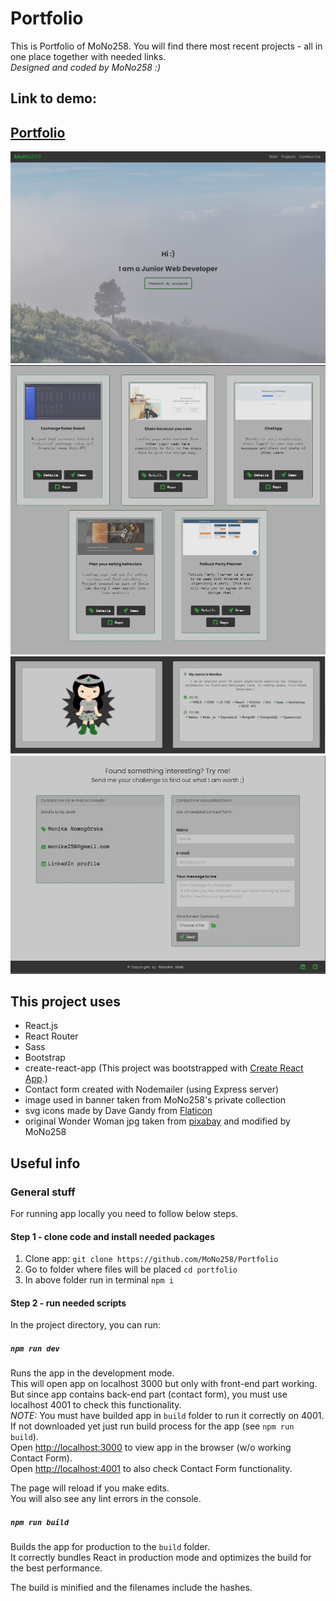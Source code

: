 # Portfolio

This is Portfolio of MoNo258. You will find there most recent projects - all in one place together with needed links.
<br />
*Designed and coded by MoNo258 :)* <br />

## Link to demo:
## [Portfolio](https://mono258-portfolio.herokuapp.com/)

![screenshot](https://github.com/MoNo258/Portfolio/raw/master/src/assets/Portfolio1.JPG "Portfolio screenshot 1")
![screenshot](https://github.com/MoNo258/Portfolio/raw/master/src/assets/Portfolio2.JPG "Portfolio screenshot 2")
![screenshot](https://github.com/MoNo258/Portfolio/raw/master/src/assets/Portfolio2A.JPG "Portfolio screenshot 2A")
![screenshot](https://github.com/MoNo258/Portfolio/raw/master/src/assets/Portfolio3.JPG "Portfolio screenshot 3")

## This project uses
* React.js
* React Router
* Sass
* Bootstrap
* create-react-app (This project was bootstrapped with [Create React App](https://github.com/facebook/create-react-app).)
* Contact form created with Nodemailer (using Express server)
* image used in banner taken from MoNo258's private collection 
* svg icons made by Dave Gandy from [Flaticon](https://www.flaticon.com/)
* original Wonder Woman jpg taken from [pixabay](https://cdn.pixabay.com/photo/2017/07/06/18/48/wonder-woman-2478971_960_720.jpg) and modified by MoNo258


## Useful info

### General stuff
For running app locally you need to follow below steps.

#### Step 1 - clone code and install needed packages
1. Clone app: `git clone https://github.com/MoNo258/Portfolio`
2. Go to folder where files will be placed `cd portfolio`
3. In above folder run in terminal `npm i`

#### Step 2 - run needed scripts

In the project directory, you can run:

##### `npm run dev`

Runs the app in the development mode.<br />
This will open app on localhost 3000 but only with front-end part working. But since app contains back-end part (contact form), you must use localhost 4001 to check this functionality.<br />
*NOTE:* You must have builded app in `build` folder to run it correctly on 4001. If not downloaded yet just run build process for the app (see `npm run build`).<br />
Open [http://localhost:3000](http://localhost:3000) to view app in the browser (w/o working Contact Form).<br />
Open [http://localhost:4001](http://localhost:4001) to also check Contact Form functionality.<br />

The page will reload if you make edits.<br />
You will also see any lint errors in the console.

##### `npm run build`

Builds the app for production to the `build` folder.<br />
It correctly bundles React in production mode and optimizes the build for the best performance.

The build is minified and the filenames include the hashes.<br />
